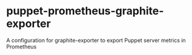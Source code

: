 # puppet-prometheus-graphite-exporter
A configuration for graphite-exporter to export Puppet server metrics in Prometheus
